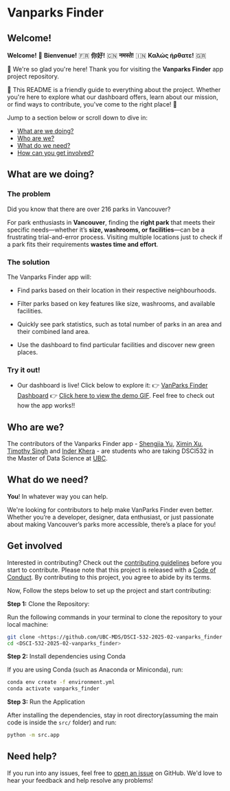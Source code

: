 # Vanparks Finder

## Welcome!

**Welcome!** 🎉 **Bienvenue!** 🇫🇷 **你好!** 🇨🇳 **नमस्ते!** 🇮🇳 **Καλώς ήρθατε!** 🇬🇷

🌟 We're so glad you're here! Thank you for visiting the **Vanparks Finder** app project repository.

🌟 This README is a friendly guide to everything about the project. Whether you're here to explore what our dashboard offers, learn about our mission, or find ways to contribute, you've come to the right place! 🥳

Jump to a section below or scroll down to dive in:

-   [What are we doing?](#what-are-we-doing)
-   [Who are we?](#who-are-we)
-   [What do we need?](#what-do-we-need)
-   [How can you get involved?](#get-involved)

## What are we doing? 

### The problem

Did you know that there are over 216 parks in Vancouver?

For park enthusiasts in **Vancouver**, finding the **right park** that meets their specific needs—whether it’s **size, washrooms, or facilities**—can be a frustrating trial-and-error process. Visiting multiple locations just to check if a park fits their requirements **wastes time and effort**.

### The solution

The Vanparks Finder app will:

-   Find parks based on their location in their respective neighbourhoods.

-   Filter parks based on key features like size, washrooms, and available facilities.

-   Quickly see park statistics, such as total number of parks in an area and their combined land area.

-   Use the dashboard to find particular facilities and discover new green places.

### Try it out!

-   Our dashboard is live! Click below to explore it:
👉 [VanParks Finder Dashboard](https://dsci-532-2025-02-vanparks-finder.onrender.com/)
👉 [Click here to view the demo GIF](./img/demo.gif). Feel free to check out how the app works!!

## Who are we? 

The contributors of the Vanparks Finder app - [Shengjia Yu](https://github.com/shengjiayuu), [Ximin Xu](https://github.com/davyxuximin), [Timothy Singh](https://github.com/SimplyTim) and [Inder Khera](https://github.com/InderKhera) - are students who are taking DSCI532 in the Master of Data Science at [UBC](https://www.ubc.ca/).

## What do we need? 

**You**! In whatever way you can help.

We're looking for contributors to help make VanParks Finder even better. Whether you’re a developer, designer, data enthusiast, or just passionate about making Vancouver’s parks more accessible, there’s a place for you!

## Get involved 

Interested in contributing? Check out the [contributing guidelines](./CONTRIBUTING.md) before you start to contribute. Please note that this project is released with a [Code of Conduct](./CODE_OF_CONDUCT.md). By contributing to this project, you agree to abide by its terms.

Now, Follow the steps below to set up the project and start contributing:

**Step 1:** Clone the Repository:

Run the following commands in your terminal to clone the repository to your local machine:

```bash
git clone <https://github.com/UBC-MDS/DSCI-532-2025-02-vanparks_finder.git>
cd <DSCI-532-2025-02-vanparks_finder>
```

**Step 2:** Install dependencies using Conda

If you are using Conda (such as Anaconda or Miniconda), run:

```bash
conda env create -f environment.yml
conda activate vanparks_finder
```

**Step 3:** Run the Application

After installing the dependencies, stay in root directory(assuming the main code is inside the `src/` folder) and run:

```bash
python -m src.app
```

## Need help? 

If you run into any issues, feel free to [open an issue](https://github.com/UBC-MDS/DSCI-532-2025-02-vanparks_finder/issues) on GitHub. We'd love to hear your feedback and help resolve any problems!
